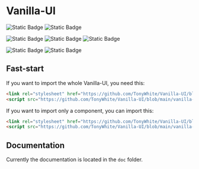 # Vanilla-UI

![Static Badge](https://img.shields.io/badge/Version-pre--alpha-red)
![Static Badge](https://img.shields.io/badge/Status-Work%20in%20progress-red)

![Static Badge](https://img.shields.io/badge/html-Vanilla-eeeeee?logo=html5&logoColor=white&labelColor=gray)
![Static Badge](https://img.shields.io/badge/css-Vanilla-eeeeee?logo=css&logoColor=white&labelColor=gray)
![Static Badge](https://img.shields.io/badge/JavaScript-Vanilla-eeeeee?logo=javascript&logoColor=white&labelColor=gray)

![Static Badge](https://img.shields.io/badge/Dependencies-None-green)
![Static Badge](https://img.shields.io/badge/Intelligence-Real-green)

## Fast-start

If you want to import the whole Vanilla-UI, you need this:

```html
<link rel="stylesheet" href="https://github.com/TonyWhite/Vanilla-UI/blob/main/vanilla-ui/vanilla-ui.css">
<script src="https://github.com/TonyWhite/Vanilla-UI/blob/main/vanilla-ui/vanilla-ui.js"></script>
```

If you want to import only a component, you can import this:

```html
<link rel="stylesheet" href="https://github.com/TonyWhite/Vanilla-UI/blob/main/vanilla-ui/panel-layered.css">
<script src="https://github.com/TonyWhite/Vanilla-UI/blob/main/vanilla-ui/panel-layered.js"></script>
```

## Documentation

Currently the documentation is located in the `doc` folder.